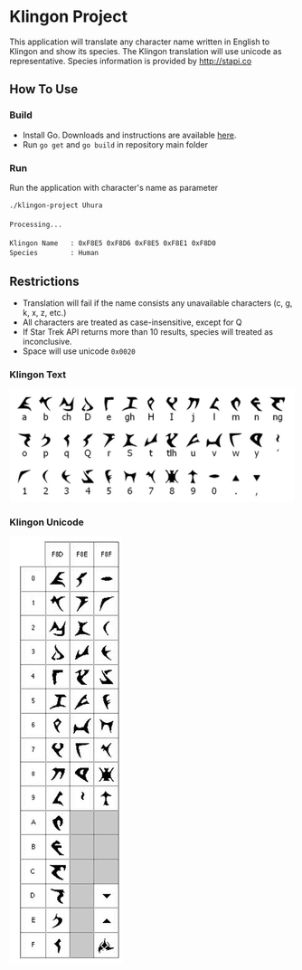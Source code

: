 # Klingon Project

This application will translate any character name written in English to Klingon and show its species.
The Klingon translation will use unicode as representative. Species information is provided by http://stapi.co

## How To Use

### Build
- Install Go. Downloads and instructions are available [here](https://golang.org/dl/).
- Run `go get` and `go build` in repository main folder

### Run
Run the application with character's name as parameter
```bash
./klingon-project Uhura

Processing...

Klingon Name   : 0xF8E5 0xF8D6 0xF8E5 0xF8E1 0xF8D0
Species        : Human
```
## Restrictions
- Translation will fail if the name consists any unavailable characters (c, g, k, x, z, etc.)
- All characters are treated as case-insensitive, except for Q
- If Star Trek API returns more than 10 results, species will treated as inconclusive.
- Space will use unicode `0x0020`

### Klingon Text
![Klingon Text](./doc/klingon-text.png)

### Klingon Unicode
![Klingon Unicode](./doc/unicode.png)
